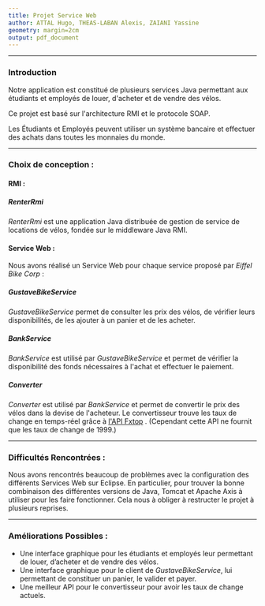 ```yaml
---
title: Projet Service Web
author: ATTAL Hugo, THEAS-LABAN Alexis, ZAIANI Yassine
geometry: margin=2cm
output: pdf_document
---
```

___
### Introduction 

Notre application est constitué de plusieurs services Java permettant aux étudiants et employés de louer, d'acheter et de vendre des vélos.

Ce projet est basé sur l'architecture RMI et le protocole SOAP.

Les Étudiants et Employés peuvent utiliser un système bancaire et effectuer des achats dans toutes les monnaies du monde.

---

### Choix de conception :

#### RMI :

##### RenterRmi

*RenterRmi* est une application Java distribuée de gestion de  service de locations de vélos, fondée sur le middleware Java RMI.

#### Service Web :

Nous avons réalisé un Service Web pour chaque service proposé par *Eiffel Bike Corp* :

##### GustaveBikeService

*GustaveBikeService* permet de consulter les prix des vélos, de vérifier leurs disponibilités, de les ajouter à un panier et de les acheter. 

##### BankService

*BankService* est utilisé par *GustaveBikeService* et permet de vérifier la disponibilité des fonds nécessaires à l'achat et effectuer le paiement.

##### Converter 

*Converter* est utilisé par *BankService* et permet de convertir le prix des vélos dans la devise de l'acheteur. Le convertisseur trouve les taux de change en temps-réel grâce à  [l'API Fxtop](https://fxtop.com/) . (Cependant cette API ne fournit que les taux de change de 1999.)

---
### Difficultés Rencontrées :

Nous avons rencontrés beaucoup de problèmes avec la configuration des différents Services Web sur Eclipse. En particulier, pour trouver la bonne combinaison des différentes versions de Java, Tomcat et Apache Axis à utiliser pour les faire fonctionner. Cela nous à obliger à restructer le projet à plusieurs reprises.

---
### Améliorations Possibles :

- Une interface graphique pour les étudiants et employés leur permettant de louer, d’acheter et de vendre des vélos.
- Une interface graphique pour le client de *GustaveBikeService*, lui permettant de constituer un panier, le valider et payer.
- Une meilleur API pour le convertisseur pour avoir les taux de change actuels.
